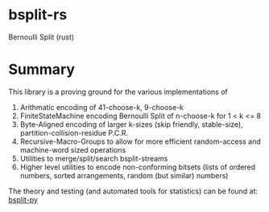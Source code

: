 # bsplit-rs
Bernoulli Split (rust)

# Summary

This library is a proving ground for the various implementations of
1. Arithmatic encoding of 41-choose-k, 9-choose-k
2. FiniteStateMachine encoding Bernoulli Split of n-choose-k for  1 < k <= 8
3. Byte-Aligned encoding of larger k-sizes (skip friendly, stable-size), partition-collision-residue P.C.R.
4. Recursive-Macro-Groups to allow for more efficient random-access and machine-word sized operations
5. Utilities to merge/split/search bsplit-streams
6. Higher level utilities to encode non-conforming bitsets (lists of ordered numbers, sorted arrangements, random (but similar) numbers)


The theory and testing (and automated tools for statistics) can be found at:
[bsplit-py](https://github.com/maraist/bsplit-py)


